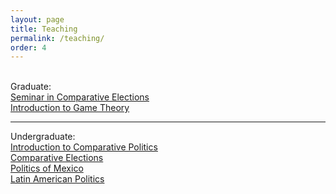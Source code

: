 ```yaml
---
layout: page
title: Teaching
permalink: /teaching/
order: 4
---
```

<br>
Graduate:
<br>
<a href="/Syllabi/SyllabusCE2016.pdf">Seminar in Comparative Elections</a>
<br>	
<a href="/Syllabi/SyllabusGT2017.pdf">Introduction to Game Theory</a>
<br>	
<hr>
Undergraduate:
<br>
<a href="/Syllabi/IntroCPFall2019.pdf">Introduction to Comparative Politics</a>
<br>	
<a href="/Syllabi/UGelectionsFall2019.pdf">Comparative Elections</a>
<br>	
<a href="/Syllabi/MexPolSpring2018.pdf">Politics of Mexico</a>
<br>	
<a href="/Syllabi/SyllabusLApolitics2014Modified.pdf">Latin American Politics</a> 

